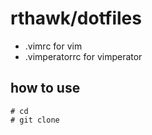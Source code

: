 # rthawk/dotfiles

- .vimrc for vim
- .vimperatorrc for vimperator


## how to use
    # cd
    # git clone
